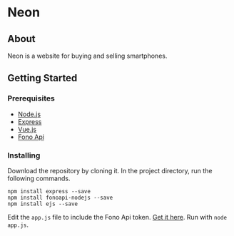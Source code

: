 # Neon

## About

Neon is a website for buying and selling smartphones.

## Getting Started

### Prerequisites

* [Node.js](https://nodejs.org/en/)
* [Express](https://expressjs.com/)
* [Vue.js](https://vuejs.org/)
* [Fono Api](https://github.com/shakee93/fonoapi)

### Installing

Download the repository by cloning it. In the project directory, run the following commands.

```
npm install express --save
npm install fonoapi-nodejs --save
npm install ejs --save
```

Edit the `app.js` file to include the Fono Api token. [Get it here](https://fonoapi.freshpixl.com/).
Run with `node app.js`.
